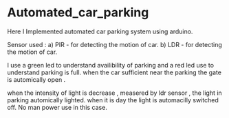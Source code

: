 # Automated_car_parking

Here I Implemented automated car parking system using arduino. 

Sensor used : a) PIR - for detecting the motion of car.
              b) LDR - for detecting the motion of car.
              
 I use a green led to understand availibility of parking and a red led use to understand parking is full.
 when the car sufficient near the parking the gate is automically open . 
 
 when the intensity of light is decrease , measered by ldr sensor ,  the light in parking automically lighted. when it is day the light is automacilly switched  off. No man power use in this case.
